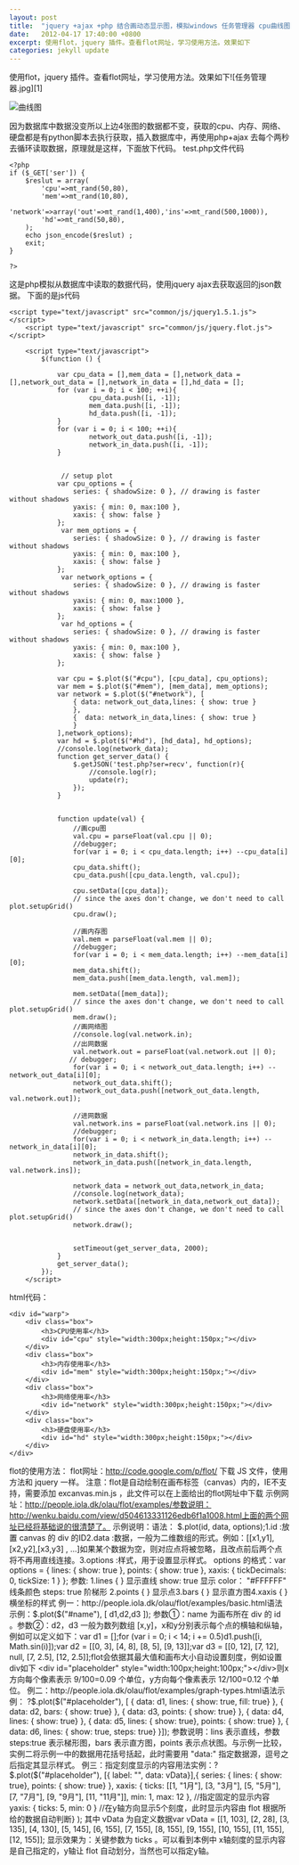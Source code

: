 ```yaml
---
layout: post
title:  "jquery +ajax +php 结合画动态显示图，模拟windows 任务管理器 cpu曲线图"
date:   2012-04-17 17:40:00 +0800
excerpt: 使用flot，jquery 插件。查看flot网址，学习使用方法。效果如下
categories: jekyll update
---   
```

<!--markdown-->使用flot，jquery 插件。查看flot网址，学习使用方法。效果如下![任务管理器.jpg][1]


<!--more-->

![曲线图][2]


  [1]: http://7vzoi7.com1.z0.glb.clouddn.com/2015/02/3430954118.jpg
  [2]: http://7vzoi7.com1.z0.glb.clouddn.com/2015/02/3278298191.jpg
因为数据库中数据没变所以上边4张图的数据都不变，获取的cpu、内存、网络、硬盘都是有python脚本去执行获取，插入数据库中，再使用php+ajax 去每个两秒去循环读取数据，原理就是这样，下面放下代码。
test.php文件代码

    <?php
    if ($_GET['ser']) {
        $reslut = array(
            'cpu'=>mt_rand(50,80),
            'mem'=>mt_rand(10,80),
            'network'=>array('out'=>mt_rand(1,400),'ins'=>mt_rand(500,1000)),
            'hd'=>mt_rand(50,80),
        );
        echo json_encode($reslut) ;
        exit;
    }
    
    ?>

这是php模拟从数据库中读取的数据代码，使用jquery ajax去获取返回的json数据。
下面的是js代码

    <script type="text/javascript" src="common/js/jquery1.5.1.js"></script>
        <script type="text/javascript" src="common/js/jquery.flot.js"></script>
    
        <script type="text/javascript">
            $(function () {
    
                var cpu_data = [],mem_data = [],network_data = [],network_out_data = [],network_in_data = [],hd_data = [];
                for (var i = 0; i < 100; ++i){
                        cpu_data.push([i, -1]);
                        mem_data.push([i, -1]);
                        hd_data.push([i, -1]);
                }
                for (var i = 0; i < 100; ++i){
                        network_out_data.push([i, -1]);
                        network_in_data.push([i, -1]);
                }
    
    
                 // setup plot
                var cpu_options = {
                    series: { shadowSize: 0 }, // drawing is faster without shadows
                    yaxis: { min: 0, max:100 },
                    xaxis: { show: false }
                };
                 var mem_options = {
                    series: { shadowSize: 0 }, // drawing is faster without shadows
                    yaxis: { min: 0, max:100 },
                    xaxis: { show: false }
                };
                 var network_options = {
                    series: { shadowSize: 0 }, // drawing is faster without shadows
                    yaxis: { min: 0, max:1000 },
                    xaxis: { show: false }
                };
                 var hd_options = {
                    series: { shadowSize: 0 }, // drawing is faster without shadows
                    yaxis: { min: 0, max:100 },
                    xaxis: { show: false }
                };
    
                var cpu = $.plot($("#cpu"), [cpu_data], cpu_options);
                var mem = $.plot($("#mem"), [mem_data], mem_options);
                var network = $.plot($("#network"), [
                    { data: network_out_data,lines: { show: true }
                    },
                    {  data: network_in_data,lines: { show: true }
                    }
                ],network_options);
                var hd = $.plot($("#hd"), [hd_data], hd_options);
                //console.log(network_data);
                function get_server_data() {
                    $.getJSON('test.php?ser=recv', function(r){
                        //console.log(r);
                        update(r);
                    });
                }
    
    
                function update(val) {
                    //画cpu图
                    val.cpu = parseFloat(val.cpu || 0);
                    //debugger;
                    for(var i = 0; i < cpu_data.length; i++) --cpu_data[i][0];
                    cpu_data.shift();
                    cpu_data.push([cpu_data.length, val.cpu]);
    
                    cpu.setData([cpu_data]);
                    // since the axes don't change, we don't need to call plot.setupGrid()
                    cpu.draw();
    
                    //画内存图
                    val.mem = parseFloat(val.mem || 0);
                    //debugger;
                    for(var i = 0; i < mem_data.length; i++) --mem_data[i][0];
                    mem_data.shift();
                    mem_data.push([mem_data.length, val.mem]);
    
                    mem.setData([mem_data]);
                    // since the axes don't change, we don't need to call plot.setupGrid()
                    mem.draw();
                    //画网络图
                    //console.log(val.network.in);
                    //出网数据
                    val.network.out = parseFloat(val.network.out || 0);
                   // debugger;
                    for(var i = 0; i < network_out_data.length; i++) --network_out_data[i][0];
                    network_out_data.shift();
                    network_out_data.push([network_out_data.length, val.network.out]);
    
                    //进网数据
                    val.network.ins = parseFloat(val.network.ins || 0);
                    //debugger;
                    for(var i = 0; i < network_in_data.length; i++) --network_in_data[i][0];
                    network_in_data.shift();
                    network_in_data.push([network_in_data.length, val.network.ins]);
                    
                    network_data = network_out_data,network_in_data;
                    //console.log(network_data);
                    network.setData([network_in_data,network_out_data]);
                    // since the axes don't change, we don't need to call plot.setupGrid()
                    network.draw();
    
                    
                    setTimeout(get_server_data, 2000);
                }
                get_server_data();
            });
        </script>

html代码：

    <div id="warp">
        <div class="box">
            <h3>CPU使用率</h3>
            <div id="cpu" style="width:300px;height:150px;"></div>
        </div>
        <div class="box">
            <h3>内存使用率</h3>
            <div id="mem" style="width:300px;height:150px;"></div>
        </div>
        <div class="box">
            <h3>网络使用率</h3>
            <div id="network" style="width:300px;height:150px;"></div>
        </div>
        <div class="box">
            <h3>硬盘使用率</h3>
            <div id="hd" style="width:300px;height:150px;"></div>
        </div>
    </div>

flot的使用方法：
flot网址：http://code.google.com/p/flot/
下载 JS 文件，使用方法和 jquery 一样。
注意：flot是自动绘制在画布标签（canvas）内的，IE不支持，需要添加 excanvas.min.js ，此文件可以在上面给出的flot网址中下载
示例网址：http://people.iola.dk/olau/flot/examples/参数说明：http://wenku.baidu.com/view/d504613331126edb6f1a1008.html上面的两个网址已经将基础说的很清楚了。
示例说明：语法： $.plot(id, data, options);1.id :放置 canvas 的 div 的ID2.data :数据，一般为二维数组的形式。例如：[[x1,y1],[x2,y2],[x3,y3] , ...]如果某个数据为空，则对应点将被忽略，且改点前后两个点将不再用直线连接。3.options :样式，用于设置显示样式。 options 的格式：var options = {
lines: { show: true },
points: { show: true },
xaxis: { tickDecimals: 0, tickSize: 1 }
};
参数: 1.lines { }  显示直线 show: true 显示    color： "#FFFFFF" 线条颜色   steps: true 阶梯形 2.points { }  显示点3.bars { } 显示直方图4.xaxis { } 横坐标的样式
例一：http://people.iola.dk/olau/flot/examples/basic.html语法示例：$.plot($("#name"), [ d1,d2,d3 ]);
参数①：name 为画布所在 div 的 id 。参数②：d2，d3 一般为数列数组 [x,y]，x和y分别表示每个点的横轴和纵轴，例如可以定义如下：var d1 = [];for (var i = 0; i < 14; i += 0.5)d1.push([i, Math.sin(i)]);var d2 = [[0, 3], [4, 8], [8, 5], [9, 13]];var d3 = [[0, 12], [7, 12], null, [7, 2.5], [12, 2.5]];flot会依据其最大值和画布大小自动设置刻度，例如设置div如下  <div id="placeholder" style="width:100px;height:100px;"></div>则x方向每个像素表示 9/100=0.09 个单位，y方向每个像素表示 12/100=0.12 个单位。
例二：http://people.iola.dk/olau/flot/examples/graph-types.html语法示例： ?$.plot($("#placeholder"), [    {        data: d1,        lines: { show: true, fill: true}    },    {        data: d2,        bars: { show: true}    },    {        data: d3,        points: { show: true}    },    {        data: d4,        lines: { show: true}    },    {        data: d5,        lines: { show: true},        points: { show: true}    },    {        data: d6,        lines: { show: true, steps: true}    }]);
参数说明：lins 表示直线，参数 steps:true 表示梯形图，bars 表示直方图，points 表示点状图。与示例一比较，实例二将示例一中的数据用花括号括起，此时需要用 "data:" 指定数据源，逗号之后指定其显示样式。
例三：指定刻度显示的内容用法实例：?$.plot($("#placeholder"), [{ label: "", data: vData}],{    series: { lines: { show: true}, points: { show: true} },    xaxis: { ticks: [[1, "1月"], [3, "3月"], [5, "5月"], [7, "7月"], [9, "9月"], [11, "11月"]], min: 1, max: 12 },  //指定固定的显示内容    yaxis: { ticks: 5, min: 0 }  //在y轴方向显示5个刻度，此时显示内容由 flot 根据所给的数据自动判断}    );
其中 vData 为自定义数据var vData = [[1, 103], [2, 28], [3, 135], [4, 130], [5, 145], [6, 155], [7, 155], [8, 155], [9, 155], [10, 155], [11, 155], [12, 155]];         显示效果为：关键参数为 ticks 。可以看到本例中 x轴刻度的显示内容是自己指定的，y轴让 flot 自动划分，当然也可以指定y轴。


